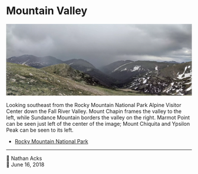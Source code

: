 # Mountain Valley

![An alpine valley](assets/2018-06-16-mountain-valley.webp)

Looking southeast from the Rocky Mountain National Park Alpine Visitor Center down the Fall River Valley. Mount Chapin frames the valley to the left, while Sundance Mountain borders the valley on the right. Marmot Point can be seen just left of the center of the image; Mount Chiquita and Ypsilon Peak can be seen to its left.

* [Rocky Mountain National Park](https://www.nps.gov/romo/index.htm)

- - - -

<span aria-hidden="true">👤</span> Nathan Acks  
<span aria-hidden="true">📅</span> June 16, 2018
